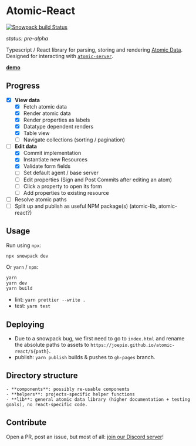# Atomic-React

[![Snowpack build Status](https://github.com/joepio/atomic-react/workflows/Snowpack/badge.svg)](https://github.com/{userName}/{repoName}/actions)

_status: pre-alpha_

Typescript / React library for parsing, storing and rendering [Atomic Data](https://atomicdata.dev/).
Designed for interacting with [`atomic-server`](https://github.com/joepio/atomic).

**[demo](https://joepio.github.io/atomic-react/)**

## Progress

- [x] **View data**
  - [x] Fetch atomic data
  - [x] Render atomic data
  - [x] Render properties as labels
  - [x] Datatype dependent renders
  - [x] Table view
  - [ ] Navigate collections (sorting / pagination)
- [ ] **Edit data**
  - [x] Commit implementation
  - [x] Instantiate new Resources
  - [x] Validate form fields
  - [ ] Set default agent / base server
  - [ ] Edit properties (Sign and Post Commits after editing an atom)
  - [ ] Click a property to open its form
  - [ ] Add properties to existing resource
- [ ] Resolve atomic paths
- [ ] Split up and publish as useful NPM package(s) (atomic-lib, atomic-react?)

## Usage

Run using `npx`:

```
npx snowpack dev
```

Or `yarn` / `npm`:

```sh
yarn
yarn dev
yarn build
```

- lint: `yarn prettier --write .`
- test: `yarn test`

## Deploying

- Due to a snowpack bug, we first need to go to `index.html` and rename the absolute paths to assets to `https://joepio.github.io/atomic-react/${path}`.
- publish: `yarn publish` builds & pushes to `gh-pages` branch.

## Directory structure

```
- **components**: possibly re-usable components
- **helpers**: projects-specific helper functions
- **lib**: general atomic data library (higher documentation + testing goals), no react-specific code.
```

## Contribute

Open a PR, post an issue, but most of all: [join our Discord server](https://discord.gg/a72Rv2P)!
